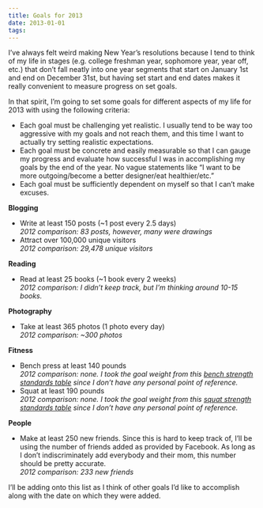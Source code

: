 ```yaml
---
title: Goals for 2013
date: 2013-01-01
tags:
---
```


I’ve always felt weird making New Year’s resolutions because I tend to think of my life in stages (e.g. college freshman year, sophomore year, year off, etc.) that don’t fall neatly into one year segments that start on January 1st and end on December 31st, but having set start and end dates makes it really convenient to measure progress on set goals.

In that spirit, I’m going to set some goals for different aspects of my life for 2013 with using the following criteria:

- Each goal must be challenging yet realistic. I usually tend to be way too aggressive with my goals and not reach them, and this time I want to actually try setting realistic expectations.
- Each goal must be concrete and easily measurable so that I can gauge my progress and evaluate how successful I was in accomplishing my goals by the end of the year. No vague statements like “I want to be more outgoing/become a better designer/eat healthier/etc.”
- Each goal must be sufficiently dependent on myself so that I can’t make excuses.

**Blogging**

- Write at least 150 posts (~1 post every 2.5 days)  
*2012 comparison: 83 posts, however, many were drawings*
- Attract over 100,000 unique visitors  
*2012 comparison: 29,478 unique visitors*

**Reading**

- Read at least 25 books (~1 book every 2 weeks)  
*2012 comparison: I didn’t keep track, but I’m thinking around 10-15 books.*

**Photography**

- Take at least 365 photos (1 photo every day)  
*2012 comparison: ~300 photos*

**Fitness**

- Bench press at least 140 pounds  
*2012 comparison: none. I took the goal weight from this [bench strength standards table](http://www.exrx.net/Testing/WeightLifting/BenchStandards.html) since I don’t have any personal point of reference.*
- Squat at least 190 pounds  
*2012 comparison: none. I took the goal weight from this [squat strength standards table](http://www.exrx.net/Testing/WeightLifting/SquatStandards.html) since I don’t have any personal point of reference.*

**People**

- Make at least 250 new friends. Since this is hard to keep track of, I’ll be using the number of friends added as provided by Facebook. As long as I don’t indiscriminately add everybody and their mom, this number should be pretty accurate.  
*2012 comparison: 233 new friends*

I’ll be adding onto this list as I think of other goals I’d like to accomplish along with the date on which they were added.

